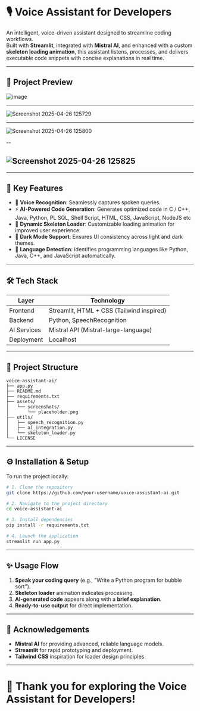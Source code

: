 # 🎙️ Voice Assistant for Developers

An intelligent, voice-driven assistant designed to streamline coding workflows.  
Built with **Streamlit**, integrated with **Mistral AI**, and enhanced with a custom **skeleton loading animation**, this assistant listens, processes, and delivers executable code snippets with concise explanations in real time.

---

## 📸 Project Preview

![image](https://github.com/user-attachments/assets/b9a16f8b-3399-4388-9de9-038a82d42e8b)

---

![Screenshot 2025-04-26 125729](https://github.com/user-attachments/assets/9e0135ad-74df-4519-a44b-8d43230597b3)

---

![Screenshot 2025-04-26 125800](https://github.com/user-attachments/assets/cf505b27-8349-4f7b-8bd8-7a25b2becf63)

--

![Screenshot 2025-04-26 125825](https://github.com/user-attachments/assets/3de64228-1d3a-46a3-8b37-4822386ef768)
---


---

## 🚀 Key Features

- 🎤 **Voice Recognition**: Seamlessly captures spoken queries.
- ⚡ **AI-Powered Code Generation**: Generates optimized code in C / C++, Java, Python, PL SQL, Shell Script, HTML, CSS, JavaScript, NodeJS etc
- 🎨 **Dynamic Skeleton Loader**: Customizable loading animation for improved user experience.
- 🌙 **Dark Mode Support**: Ensures UI consistency across light and dark themes.
- 🧠 **Language Detection**: Identifies programming languages like Python, Java, C++, and JavaScript automatically.

---

## 🛠️ Tech Stack

| Layer        | Technology                        |
| ------------ | ---------------------------------- |
| Frontend     | Streamlit, HTML + CSS (Tailwind inspired) |
| Backend      | Python, SpeechRecognition          |
| AI Services  | Mistral API (Mistral-large-language)  |
| Deployment   | Localhost                           |

---

## 📂 Project Structure

```
voice-assistant-ai/
├── app.py
├── README.md
├── requirements.txt
├── assets/
│   └── screenshots/
│       └── placeholder.png
├── utils/
│   ├── speech_recognition.py
│   ├── ai_integration.py
│   └── skeleton_loader.py
└── LICENSE
```

---

## ⚙️ Installation & Setup

To run the project locally:

```bash
# 1. Clone the repository
git clone https://github.com/your-username/voice-assistant-ai.git

# 2. Navigate to the project directory
cd voice-assistant-ai

# 3. Install dependencies
pip install -r requirements.txt

# 4. Launch the application
streamlit run app.py
```

---

## ✨ Usage Flow

1. **Speak your coding query** (e.g., "Write a Python program for bubble sort").
2. **Skeleton loader** animation indicates processing.
3. **AI-generated code** appears along with a **brief explanation**.
4. **Ready-to-use output** for direct implementation.

---


## 🙏 Acknowledgements

- **Mistral AI** for providing advanced, reliable language models.
- **Streamlit** for rapid prototyping and deployment.
- **Tailwind CSS** inspiration for loader design principles.

---

# 🌟 Thank you for exploring the Voice Assistant for Developers!
